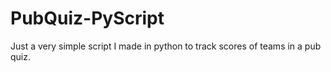 # PubQuiz-PyScript

Just a very simple script I made in python to track scores of teams in a pub quiz.
